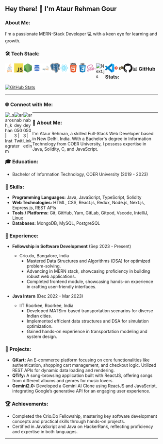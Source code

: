 ## Hey there! 👋 I'm Ataur Rehman Gour

### About Me:
I'm a passionate MERN-Stack Developer 💻 with a keen eye for learning and growth.

### 🛠️ Tech Stack:
<img align="left" alt="Java" width="30px" src="https://raw.githubusercontent.com/github/explore/80688e429a7d4ef2fca1e82350fe8e3517d3494d/topics/java/java.png" />
<img align="left" alt="JavaScript" width="30px" src="https://raw.githubusercontent.com/github/explore/80688e429a7d4ef2fca1e82350fe8e3517d3494d/topics/javascript/javascript.png" />
<img align="left" alt="Node.js" width="30px" src="https://raw.githubusercontent.com/github/explore/80688e429a7d4ef2fca1e82350fe8e3517d3494d/topics/nodejs/nodejs.png" />
<img align="left" alt="SQL" width="30px" src="https://raw.githubusercontent.com/github/explore/80688e429a7d4ef2fca1e82350fe8e3517d3494d/topics/sql/sql.png" />
<img align="left" alt="MySQL" width="30px" src="https://raw.githubusercontent.com/github/explore/80688e429a7d4ef2fca1e82350fe8e3517d3494d/topics/mysql/mysql.png" />
<img align="left" alt="PostgreSQL" width="30px" src="https://raw.githubusercontent.com/github/explore/80688e429a7d4ef2fca1e82350fe8e3517d3494d/topics/postgresql/postgresql.png" />
<img align="left" alt="React" width="30px" src="https://raw.githubusercontent.com/github/explore/80688e429a7d4ef2fca1e82350fe8e3517d3494d/topics/react/react.png" />
<img align="left" alt="HTML5" width="30px" src="https://raw.githubusercontent.com/github/explore/80688e429a7d4ef2fca1e82350fe8e3517d3494d/topics/html/html.png" />
<img align="left" alt="CSS3" width="30px" src="https://raw.githubusercontent.com/github/explore/80688e429a7d4ef2fca1e82350fe8e3517d3494d/topics/css/css.png" />
<img align="left" alt="Sass" width="30px" src="https://raw.githubusercontent.com/github/explore/80688e429a7d4ef2fca1e82350fe8e3517d3494d/topics/sass/sass.png" />
<img align="left" alt="Next.js" width="30px" src="https://www.google.com/url?sa=i&url=https%3A%2F%2Fmedium.com%2Fcortilia%2Fimage-assets-optimisation-with-next-js-2785f80e366c&psig=AOvVaw0n9xL4V33bhMx4GD1eMkZq&ust=1692699399468000&source=images&cd=vfe&opi=89978449&ved=0CBAQjRxqFwoTCLCN0ufC7YADFQAAAAAdAAAAABAE"/>
<img align="left" alt="Visual Studio Code" width="30px" src="https://raw.githubusercontent.com/github/explore/80688e429a7d4ef2fca1e82350fe8e3517d3494d/topics/visual-studio-code/visual-studio-code.png" />
<img align="left" alt="Git" width="30px" src="https://raw.githubusercontent.com/github/explore/80688e429a7d4ef2fca1e82350fe8e3517d3494d/topics/git/git.png" />
<img align="left" alt="GitHub" width="30px" src="https://raw.githubusercontent.com/github/explore/78df643247d429f6cc873026c0622819ad797942/topics/github/github.png" />


### 📊 GitHub Stats:
[![GitHub Stats](https://github-readme-stats.vercel.app/api?username=rehmangour04&bg_color=30,e96443,904e95&title_color=fff&text_color=fff&show_icons=true&hide=contribs,prs)](https://github.com/anuraghazra/github-readme-stats)

---

### 🌐 Connect with Me:
[<img align="left" alt="_sarosh_khan | Instagram" width="30px" src="https://cdn.jsdelivr.net/npm/simple-icons@v3/icons/instagram.svg" />][instagram]
[<img align="left" alt="arnabdey0503 | Twitter" width="30px" src="https://cdn.jsdelivr.net/npm/simple-icons@v3/icons/twitter.svg" />][twitter]
[<img align="left" alt="arnabdey0503 | LinkedIn" width="30px" src="https://cdn.jsdelivr.net/npm/simple-icons@v3/icons/linkedin.svg" />][linkedin]

[instagram]: https://instagram.com/____rehman_______
[twitter]: https://twitter.com/AtaurRe26514196
[linkedin]: https://www.linkedin.com/in/ataur-rehman-3583491a6/

---

### 📝 About Me:
I'm Ataur Rehman, a skilled Full-Stack Web Developer based in New Delhi, India. With a Bachelor's degree in Information Technology from COER University, I possess expertise in Java, Solidity, C, and JavaScript.

### 🎓 Education:
- Bachelor of Information Technology, COER University (2019 - 2023)

### 💼 Skills:
- **Programming Languages:** Java, JavaScript, TypeScript, Solidity
- **Web Technologies:** HTML, CSS, React.js, Redux, Node.js, Next.js, Express.js, REST APIs
- **Tools / Platforms:** Git, GitHub, Yarn, GitLab, Gitpod, Vscode, IntelliJ, Linux
- **Databases:** MongoDB, MySQL, PostgreSQL

### 🚀 Experience:
- **Fellowship in Software Development** (Sep 2023 - Present)
  - Crio.do, Bangalore, India
    - Mastered Data Structures and Algorithms (DSA) for optimized problem-solving.
    - Advancing in MERN stack, showcasing proficiency in building robust web applications.
    - Completed frontend module, showcasing hands-on experience in crafting user-friendly interfaces.

- **Java Intern** (Dec 2022 - Mar 2023)
  - IIT Roorkee, Roorkee, India
    - Developed MATSim-based transportation scenarios for diverse Indian cities.
    - Implemented efficient data structures and DSA for simulation optimization.
    - Gained hands-on experience in transportation modeling and system design.

### 🔨 Projects:
- **QKart:** An E-commerce platform focusing on core functionalities like authentication, shopping cart management, and checkout logic. Utilized REST APIs for dynamic data loading and rendering.
- **QTify:** A song-browsing application built with ReactJS, offering songs from different albums and genres for music lovers.
- **Gemini2.0:** Developed a Gemini AI Clone using ReactJS and JavaScript, integrating Google’s generative API for an engaging user experience.

### 🏆 Achievements:
- Completed the Crio.Do Fellowship, mastering key software development concepts and practical skills through hands-on projects.
- Certified in JavaScript and Java on HackerRank, reflecting proficiency and expertise in both languages.

---

